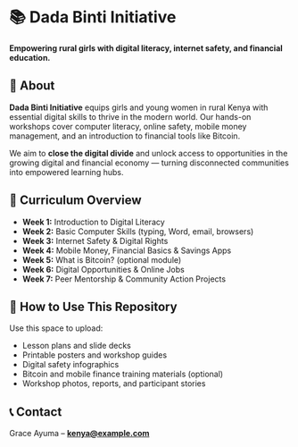 # 📚 Dada Binti Initiative

**Empowering rural girls with digital literacy, internet safety, and financial education.**

## 📖 About  
**Dada Binti Initiative** equips girls and young women in rural Kenya with essential digital skills to thrive in the modern world. Our hands-on workshops cover computer literacy, online safety, mobile money management, and an introduction to financial tools like Bitcoin.

We aim to **close the digital divide** and unlock access to opportunities in the growing digital and financial economy — turning disconnected communities into empowered learning hubs.

## 📘 Curriculum Overview  

- **Week 1:** Introduction to Digital Literacy  
- **Week 2:** Basic Computer Skills (typing, Word, email, browsers)  
- **Week 3:** Internet Safety & Digital Rights  
- **Week 4:** Mobile Money, Financial Basics & Savings Apps  
- **Week 5:** What is Bitcoin? (optional module)  
- **Week 6:** Digital Opportunities & Online Jobs  
- **Week 7:** Peer Mentorship & Community Action Projects  

## 📂 How to Use This Repository  
Use this space to upload:
- Lesson plans and slide decks  
- Printable posters and workshop guides  
- Digital safety infographics  
- Bitcoin and mobile finance training materials (optional)  
- Workshop photos, reports, and participant stories  

## 📞 Contact  
Grace Ayuma – **kenya@example.com**  
